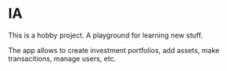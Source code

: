 # IA

This is a hobby project. A playground for learning new stuff.

The app allows to create investment portfolios, add assets, make transacitions, manage users, etc.

